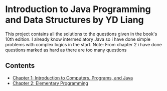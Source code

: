 
# Introduction to Java Programming and Data Structures by YD Liang


This project contains all the solutions to the questions given in the book's 10th edition.
I already know intermediatory Java so i have done simple problems with complex logics in the start.
Note: From chapter 2 i have done questions marked as hard as there are too many questions

## Contents
- [Chapter 1: Introduction to Computers, Programs, and Java](https://github.com/divyansh0260/JavaProgramming-YDLiang/blob/main/Chapter1.java)
- [Chapter 2: Elementary Programming](https://github.com/divyansh0260/JavaProgramming-YDLiang/blob/main/Chapter2.java)
